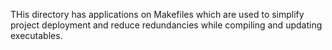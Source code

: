 THis directory has applications on Makefiles which are used to simplify project deployment and reduce redundancies while compiling and updating executables.